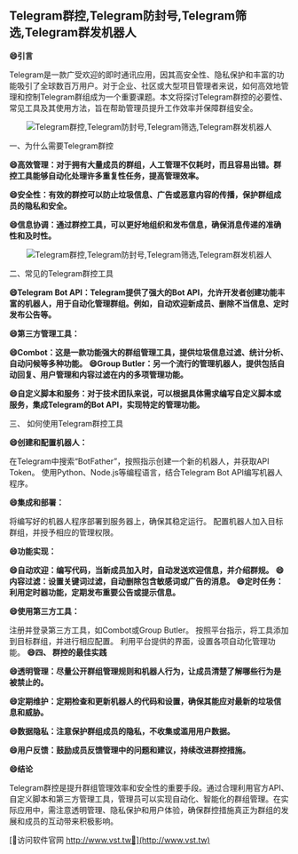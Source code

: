 ## **Telegram群控,Telegram防封号,Telegram筛选,Telegram群发机器人**
**😄引言**

Telegram是一款广受欢迎的即时通讯应用，因其高安全性、隐私保护和丰富的功能吸引了全球数百万用户。对于企业、社区或大型项目管理者来说，如何高效地管理和控制Telegram群组成为一个重要课题。本文将探讨Telegram群控的必要性、常见工具及其使用方法，旨在帮助管理员提升工作效率并保障群组安全。

 <center><img src="https://vst.tw/MP4/tuiguang/png/8.png" alt="Telegram群控,Telegram防封号,Telegram筛选,Telegram群发机器人"></center>

一、为什么需要Telegram群控

**😄高效管理：对于拥有大量成员的群组，人工管理不仅耗时，而且容易出错。群控工具能够自动化处理许多重复性任务，提高管理效率。**

**😄安全性：有效的群控可以防止垃圾信息、广告或恶意内容的传播，保护群组成员的隐私和安全。**

**😄信息协调：通过群控工具，可以更好地组织和发布信息，确保消息传递的准确性和及时性。**

 <center><img src="https://vst.tw/MP4/tuiguang/png/3.png" alt="Telegram群控,Telegram防封号,Telegram筛选,Telegram群发机器人"></center>

二、常见的Telegram群控工具

**😄Telegram Bot API：Telegram提供了强大的Bot API，允许开发者创建功能丰富的机器人，用于自动化管理群组。例如，自动欢迎新成员、删除不当信息、定时发布公告等。**

**😄第三方管理工具：**

**😄Combot：这是一款功能强大的群组管理工具，提供垃圾信息过滤、统计分析、自动问候等多种功能。**
**😄Group Butler：另一个流行的管理机器人，提供包括自动回复、用户管理和内容过滤在内的多项管理功能。**

**😄自定义脚本和服务：对于技术团队来说，可以根据具体需求编写自定义脚本或服务，集成Telegram的Bot API，实现特定的管理功能。**

三、 如何使用Telegram群控工具

**😄创建和配置机器人：**

在Telegram中搜索“BotFather”，按照指示创建一个新的机器人，并获取API Token。
使用Python、Node.js等编程语言，结合Telegram Bot API编写机器人程序。

**😄集成和部署：**

将编写好的机器人程序部署到服务器上，确保其稳定运行。
配置机器人加入目标群组，并授予相应的管理权限。

**😄功能实现：**

**😄自动欢迎：编写代码，当新成员加入时，自动发送欢迎信息，并介绍群规。**
**😄内容过滤：设置关键词过滤，自动删除包含敏感词或广告的消息。**
**😄定时任务：利用定时器功能，定期发布重要公告或提示信息。**

**😄使用第三方工具：**

注册并登录第三方工具，如Combot或Group Butler。
按照平台指示，将工具添加到目标群组，并进行相应配置。
利用平台提供的界面，设置各项自动化管理功能。
**😄四、 群控的最佳实践**

**😄透明管理：尽量公开群组管理规则和机器人行为，让成员清楚了解哪些行为是被禁止的。**

**😄定期维护：定期检查和更新机器人的代码和设置，确保其能应对最新的垃圾信息和威胁。**

**😄数据隐私：注意保护群组成员的隐私，不收集或滥用用户数据。**

**😄用户反馈：鼓励成员反馈管理中的问题和建议，持续改进群控措施。**

**😄结论**

Telegram群控是提升群组管理效率和安全性的重要手段。通过合理利用官方API、自定义脚本和第三方管理工具，管理员可以实现自动化、智能化的群组管理。在实际应用中，需注意透明管理、隐私保护和用户体验，确保群控措施真正为群组的发展和成员的互动带来积极影响。


[👻访问软件官网 http://www.vst.tw👻](http://www.vst.tw)
